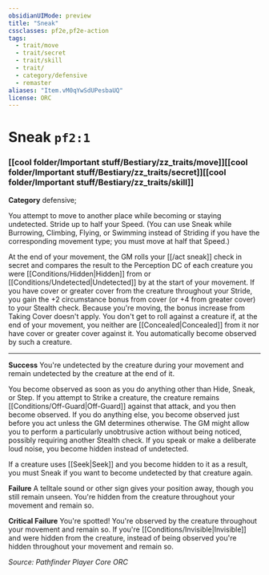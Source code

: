 ```yaml
---
obsidianUIMode: preview
title: "Sneak"
cssclasses: pf2e,pf2e-action
tags:
  - trait/move
  - trait/secret
  - trait/skill
  - trait/
  - category/defensive
  - remaster
aliases: "Item.vM0qYwSdUPesbaUQ"
license: ORC
---
```

# Sneak `pf2:1`

### [[cool folder/Important stuff/Bestiary/zz_traits/move]][[cool folder/Important stuff/Bestiary/zz_traits/secret]][[cool folder/Important stuff/Bestiary/zz_traits/skill]]

**Category** defensive; 




You attempt to move to another place while becoming or staying undetected. Stride up to half your Speed. (You can use Sneak while Burrowing, Climbing, Flying, or Swimming instead of Striding if you have the corresponding movement type; you must move at half that Speed.)

At the end of your movement, the GM rolls your [[/act sneak]] check in secret and compares the result to the Perception DC of each creature you were [[Conditions/Hidden|Hidden]] from or [[Conditions/Undetected|Undetected]] by at the start of your movement. If you have cover or greater cover from the creature throughout your Stride, you gain the +2 circumstance bonus from cover (or +4 from greater cover) to your Stealth check. Because you're moving, the bonus increase from Taking Cover doesn't apply. You don't get to roll against a creature if, at the end of your movement, you neither are [[Concealed|Concealed]] from it nor have cover or greater cover against it. You automatically become observed by such a creature.

* * *

**Success** You're undetected by the creature during your movement and remain undetected by the creature at the end of it.

You become observed as soon as you do anything other than Hide, Sneak, or Step. If you attempt to Strike a creature, the creature remains [[Conditions/Off-Guard|Off-Guard]] against that attack, and you then become observed. If you do anything else, you become observed just before you act unless the GM determines otherwise. The GM might allow you to perform a particularly unobtrusive action without being noticed, possibly requiring another Stealth check. If you speak or make a deliberate loud noise, you become hidden instead of undetected.

If a creature uses [[Seek|Seek]] and you become hidden to it as a result, you must Sneak if you want to become undetected by that creature again.

**Failure** A telltale sound or other sign gives your position away, though you still remain unseen. You're hidden from the creature throughout your movement and remain so.

**Critical Failure** You're spotted! You're observed by the creature throughout your movement and remain so. If you're [[Conditions/Invisible|Invisible]] and were hidden from the creature, instead of being observed you're hidden throughout your movement and remain so.

*Source: Pathfinder Player Core*
*ORC*